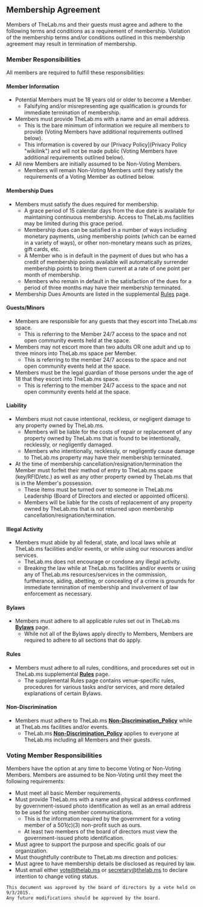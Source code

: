 Membership Agreement
--------------------

Members of TheLab.ms and their guests must agree and adhere to the
following terms and conditions as a requirement of membership. Violation
of the membership terms and/or conditions outlined in this membership
agreement may result in termination of membership.

### Member Responsibilities

All members are required to fulfill these responsibilities:

#### Member Information

-   Potential Members must be 18 years old or older to become a Member.
    -   Falsifying and/or misrepresenting age qualification is grounds
        for immediate termination of membership.
-   Members must provide TheLab.ms with a name and an email address.
    -   This is the bare minimum of information we require all members
        to provide (Voting Members have additional requirements outlined
        below).
    -   This information is covered by our [Privacy
        Policy](Privacy Policy "wikilink") and will not be made public
        (Voting Members have additional requirements outlined below).
-   All new Members are initially assumed to be Non-Voting Members.
    -   Members will remain Non-Voting Members until they satisfy the
        requirements of a Voting Member as outlined below.

#### Membership Dues

-   Members must satisfy the dues required for membership.
    -   A grace period of 15 calendar days from the due date is
        available for maintaining continuous membership. Access to
        TheLab.ms facilities may be limited during this grace period.
    -   Membership dues can be satisfied in a number of ways including
        monetary payments, using membership points (which can be earned
        in a variety of ways), or other non-monetary means such as
        prizes, gift cards, etc.
    -   A Member who is in default in the payment of dues but who has a
        credit of membership points available will automatically
        surrender membership points to bring them current at a rate of
        one point per month of membership.
    -   Members who remain in default in the satisfaction of the dues
        for a period of three months may have their membership
        terminated.
-   Membership Dues Amounts are listed in the supplemental
    [Rules](Rules "wikilink") page.

#### Guests/Minors

-   Members are responsible for any guests that they escort into
    TheLab.ms space.
    -   This is referring to the Member 24/7 access to the space and not
        open community events held at the space.
-   Members may not escort more than two adults OR one adult and up to
    three minors into TheLab.ms space per Member.
    -   This is referring to the member 24/7 access to the space and not
        open community events held at the space.
-   Members must be the legal guardian of those persons under the age of
    18 that they escort into TheLab.ms space.
    -   This is referring to the member 24/7 access to the space and not
        open community events held at the space.

#### Liability

-   Members must not cause intentional, reckless, or negligent damage to
    any property owned by TheLab.ms.
    -   Members will be liable for the costs of repair or replacement of
        any property owned by TheLab.ms that is found to be
        intentionally, recklessly, or negligently damaged.
    -   Members who intentionally, recklessly, or negligently cause
        damage to TheLab.ms property may have their membership
        terminated.
-   At the time of membership cancellation/resignation/termination the
    Member must forfeit their method of entry to TheLab.ms space
    (key/RFID/etc.) as well as any other property owned by TheLab.ms
    that is in the Member's possession.
    -   These items must be turned over to someone in TheLab.ms
        Leadership (Board of Directors and elected or appointed
        officers).
    -   Members will be liable for the costs of replacement of any
        property owned by TheLab.ms that is not returned upon membership
        cancellation/resignation/termination.

#### Illegal Activity

-   Members must abide by all federal, state, and local laws while at
    TheLab.ms facilities and/or events, or while using our resources
    and/or services.
    -   TheLab.ms does not encourage or condone any illegal activity.
    -   Breaking the law while at TheLab.ms facilities and/or events or
        using any of TheLab.ms resources/services in the commission,
        furtherance, aiding, abetting, or concealing of a crime is
        grounds for immediate termination of membership and involvement
        of law enforcement as necessary.

#### Bylaws

-   Members must adhere to all applicable rules set out in TheLab.ms
    **[Bylaws](Bylaws "wikilink")** page.
    -   While not all of the Bylaws apply directly to Members, Members
        are required to adhere to all sections that do apply.

#### Rules

-   Members must adhere to all rules, conditions, and procedures set out
    in TheLab.ms supplemental **[Rules](Rules "wikilink")** page.
    -   The supplemental Rules page contains venue-specific rules,
        procedures for various tasks and/or services, and more detailed
        explanations of certain Bylaws.

#### Non-Discrimination

-   Members must adhere to TheLab.ms
    **[Non-Discrimination\_Policy](Non-Discrimination_Policy "wikilink")**
    while at TheLab.ms facilities and/or events.
    -   TheLab.ms
        **[Non-Discrimination\_Policy](Non-Discrimination_Policy "wikilink")**
        applies to everyone at TheLab.ms including all Members and their
        guests.

### Voting Member Responsibilities

Members have the option at any time to become Voting or Non-Voting
Members. Members are assumed to be Non-Voting until they meet the
following requirements:

-   Must meet all basic Member requirements.
-   Must provide TheLab.ms with a name and physical address confirmed by
    government-issued photo identification as well as an email address
    to be used for voting member communications.
    -   This is the information required by the government for a voting
        member of a 501(c)(3) non-profit such as ours.
    -   At least two members of the board of directors must view the
        government-issued photo identification.
-   Must agree to support the purpose and specific goals of our
    organization.
-   Must thoughtfully contribute to TheLab.ms direction and policies.
-   Must agree to have membership details be disclosed as required by
    law.
-   Must email either vote@thelab.ms or secretary@thelab.ms to declare
    intention to change voting status.

<!-- -->

    This document was approved by the board of directors by a vote held on 9/3/2015.
    Any future modifications should be approved by the board.
